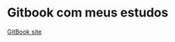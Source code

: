 # Gitbook com meus estudos 

[GitBook site](https://fabios-organization-8.gitbook.io/exercicio-python)

